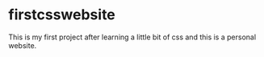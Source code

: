 # firstcsswebsite
This is my first project after learning a little bit of css and this is a personal website.
